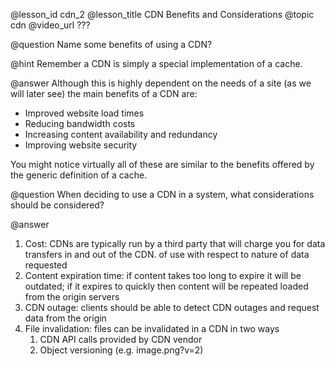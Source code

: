 @lesson_id
cdn_2
@lesson_title
CDN Benefits and Considerations
@topic
cdn
@video_url
???

@question
Name some benefits of using a CDN?

@hint
Remember a CDN is simply a special implementation of a cache.

@answer
Although this is highly dependent on the needs of a site (as we will later see) the main benefits of a CDN are:
- Improved website load times
- Reducing bandwidth costs
- Increasing content availability and redundancy
- Improving website security

You might notice virtually all of these are similar to the benefits offered by the generic definition of a cache.


@question
When deciding to use a CDN in a system, what considerations should be considered?

@answer
1. Cost: CDNs are typically run by a third party that will charge you for data transfers in and out of the CDN. of use with respect to nature of data requested
2. Content expiration time: if content takes too long to expire it will be outdated; if it expires to quickly then content will be repeated loaded from the origin servers
3. CDN outage: clients should be able to detect CDN outages and request data from the origin
4. File invalidation: files can be invalidated in a CDN in two ways
    1. CDN API calls provided by CDN vendor
    2. Object versioning (e.g. image.png?v=2)
